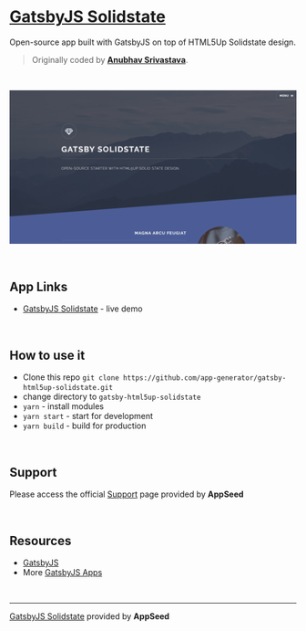 # [GatsbyJS Solidstate](https://appseed.us/apps/gatsbyjs/gatsby-html5up-solidstate)

Open-source app built with GatsbyJS on top of HTML5Up Solidstate design. 

> Originally coded by **[Anubhav Srivastava](https://github.com/anubhavsrivastava/)**.

<br />

![GatsbyJS Solidstate - Gif animated intro.](https://github.com/app-generator/static/blob/master/products/gatsby-html5up-solidstate-intro.gif?raw=true)

<br />

## App Links

- [GatsbyJS Solidstate](https://gatsby-html5up-solidstate.appseed.us) - live demo

<br />

## How to use it
- Clone this repo `git clone https://github.com/app-generator/gatsby-html5up-solidstate.git`
- change directory to `gatsby-html5up-solidstate`
- `yarn` - install modules
- `yarn start` - start for development
- `yarn build` - build for production

<br />

## Support

Please access the official [Support](https://appseed.us/support) page provided by **AppSeed**

<br />

## Resources
 
 - [GatsbyJS](https://www.gatsbyjs.org/)
 - More [GatsbyJS Apps](https://appseed.us/apps/gatsbyjs)

<br />

---
[GatsbyJS Solidstate](https://appseed.us/apps/gatsbyjs/gatsby-html5up-solidstate) provided by **AppSeed**
